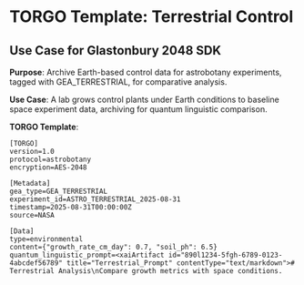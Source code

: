# TORGO Template: Terrestrial Control
## Use Case for Glastonbury 2048 SDK

**Purpose**: Archive Earth-based control data for astrobotany experiments, tagged with GEA_TERRESTRIAL, for comparative analysis.

**Use Case**: A lab grows control plants under Earth conditions to baseline space experiment data, archiving for quantum linguistic comparison.

**TORGO Template**:
```
[TORGO]
version=1.0
protocol=astrobotany
encryption=AES-2048

[Metadata]
gea_type=GEA_TERRESTRIAL
experiment_id=ASTRO_TERRESTRIAL_2025-08-31
timestamp=2025-08-31T00:00:00Z
source=NASA

[Data]
type=environmental
content={"growth_rate_cm_day": 0.7, "soil_ph": 6.5}
quantum_linguistic_prompt=<xaiArtifact id="890l1234-5fgh-6789-0123-4abcdef56789" title="Terrestrial_Prompt" contentType="text/markdown"># Terrestrial Analysis\nCompare growth metrics with space conditions.